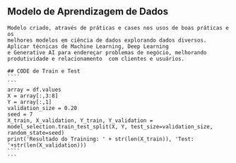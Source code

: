 ## Modelo de Aprendizagem de Dados
    Modelo criado, através de práticas e cases nos usos de boas práticas e os
    melhores modelos em ciência de dados explorando dados diversos.
    Aplicar técnicas de Machine Learning, Deep Learning
    e Generative AI para endereçar problemas de negócio, melhorando
    produtividade e relacionamento  com clientes e usuários.

    ## CODE de Train e Test
    ````
    ```    
    array = df.values
    X = array[:,3:8]
    Y = array[:,1]
    validation_size = 0.20
    seed = 7
    X_train, X_validation, Y_train, Y_validation = model_selection.train_test_split(X, Y, test_size=validation_size, random_state=seed)
    print('Resultado do Training: ' + str(len(X_train)), 'Test: '+str(len(X_validation)))
    ````
    ```
